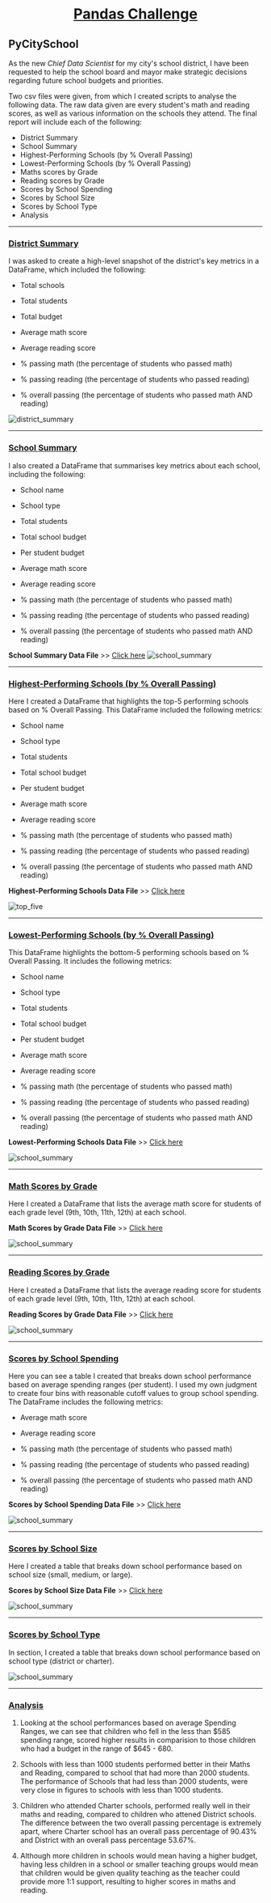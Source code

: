  # <p align="center"> <ins>Pandas Challenge</ins>

## PyCitySchool


As the new *Chief Data Scientist* for my city's school district, I have been requested to help the school board and mayor make strategic decisions regarding future school budgets and priorities. 

Two csv files were given, from which I created scripts to analyse the following data. 
The raw data given are every student's math and reading scores, as well as various information on the schools they attend. The final report will include each of the following:

* District Summary
* School Summary
* Highest-Performing Schools (by % Overall Passing)
* Lowest-Performing Schools (by % Overall Passing)
* Maths scores by Grade 
* Reading scores by Grade
* Scores by School Spending
* Scores by School Size
* Scores by School Type
* Analysis

----


### <ins>District Summary</ins>

I was asked to create a high-level snapshot of the district's key metrics in a DataFrame, which included the following:

* Total schools

* Total students

* Total budget

* Average math score

* Average reading score

* % passing math (the percentage of students who passed math)

* % passing reading (the percentage of students who passed reading)

* % overall passing (the percentage of students who passed math AND reading)

![district_summary](Images/summary_district.png)

---

  ### <ins>School Summary</ins>
I also created a DataFrame that summarises key metrics about each school, including the following:

* School name

* School type

* Total students

* Total school budget

* Per student budget

* Average math score

* Average reading score

* % passing math (the percentage of students who passed math)

* % passing reading (the percentage of students who passed reading)

* % overall passing (the percentage of students who passed math AND reading)

**School Summary Data File** >> [Click here](Output/school_summary_convert.csv)
![school_summary](Images/school_summary_convert.png)

---

### <ins>Highest-Performing Schools (by % Overall Passing)</ins>
Here I created a DataFrame that highlights the top-5 performing schools based on % Overall Passing. This DataFrame included the following metrics:

* School name

* School type

* Total students

* Total school budget

* Per student budget

* Average math score

* Average reading score

* % passing math (the percentage of students who passed math)

* % passing reading (the percentage of students who passed reading)

* % overall passing (the percentage of students who passed math AND reading)

**Highest-Performing Schools Data File** >> [Click here](Output/top_five_performing_schools.csv)

![top_five](Images/top_performing_school.png)

---

### <ins>Lowest-Performing Schools (by % Overall Passing)</ins>
This DataFrame highlights the bottom-5 performing schools based on % Overall Passing. It includes the following metrics:

* School name

* School type

* Total students

* Total school budget

* Per student budget

* Average math score

* Average reading score

* % passing math (the percentage of students who passed math)

* % passing reading (the percentage of students who passed reading)

* % overall passing (the percentage of students who passed math AND reading)

**Lowest-Performing Schools Data File** >> [Click here](Output/bottom_five_performing_schools.csv)

![school_summary](Images/bottom_performing_school.png)

---

### <ins>Math Scores by Grade</ins>
Here I created a DataFrame that lists the average math score for students of each grade level (9th, 10th, 11th, 12th) at each school.

**Math Scores by Grade Data File** >> [Click here](Output/maths_score_grade.csv)

![school_summary](Images/maths_score.png)

---

### <ins>Reading Scores by Grade</ins>
Here I created a DataFrame that lists the average reading score for students of each grade level (9th, 10th, 11th, 12th) at each school.

**Reading Scores by Grade Data File** >> [Click here](Output/reading_score_by_grade.csv)

![school_summary](Images/reading_scores.png)

---

### <ins>Scores by School Spending</ins>

Here you can see a table I created that breaks down school performance based on average spending ranges (per student). I used my own judgment to create four bins with reasonable cutoff values to group school spending. The DataFrame includes the following metrics:

* Average math score

* Average reading score

* % passing math (the percentage of students who passed math)

* % passing reading (the percentage of students who passed reading)

* % overall passing (the percentage of students who passed math AND reading)

**Scores by School Spending Data File** >> [Click here](Output/scores_by_school_spending.csv)

![school_summary](Images/scores_by_school_spending.png)

---

### <ins>Scores by School Size</ins>
Here I created a table that breaks down school performance based on school size (small, medium, or large).

**Scores by School Size Data File** >> [Click here](Output/scores_by_school_size.csv)

![school_summary](Images/scores_by_school_size.png)

---

### <ins>Scores by School Type</ins>
In section, I created a table that breaks down school performance based on school type (district or charter).


![school_summary](Images/school_type_scores.png)

---

### <ins>Analysis</ins>

1) Looking at the school performances based on average Spending Ranges, we can see that children who fell in the less than $585 spending range, scored higher results in comparision to those children who had a budget in the range of $645 - 680.

2) Schools with less than 1000 students performed better in their Maths and Reading, compared to school that had more than 2000 students. The performance of Schools that had less than 2000 students, were very close in figures to schools with less than 1000 students.

3) Children who attended Charter schools, performed really well in their maths and reading, compared to children who attened District schools. The difference between the two overall passing percentage is extremely apart, where Charter school has an overall pass percentage of 90.43% and District with an overall pass percentage 53.67%.

4) Although more children in schools would mean having a higher budget, having less children in a school or smaller teaching groups would mean that children would be given quality teaching as the teacher could provide more 1:1 support, resulting to higher scores in maths and reading.


